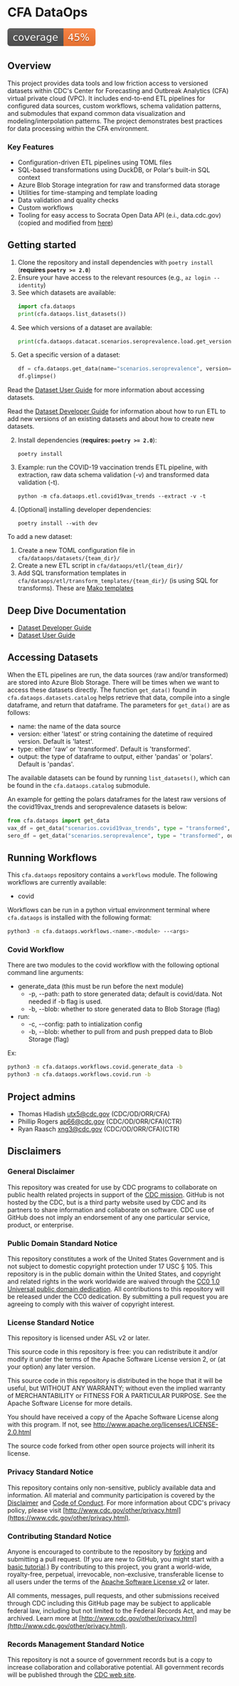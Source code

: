 # CFA DataOps

![](docs/assets/badges/coverage.svg)

## Overview

This project provides data tools and low friction access to versioned datasets within CDC's Center for Forecasting and Outbreak Analytics (CFA) virtual private cloud (VPC). It includes end-to-end ETL pipelines for configured data sources, custom workflows, schema validation patterns, and submodules that expand common data visualization and modeling/interpolation patterns. The project demonstrates best practices for data processing within the CFA environment.

### Key Features

- Configuration-driven ETL pipelines using TOML files
- SQL-based transformations using DuckDB, or Polar's built-in SQL context
- Azure Blob Storage integration for raw and transformed data storage
- Utilities for time-stamping and template loading
- Data validation and quality checks
- Custom workflows
- Tooling for easy access to Socrata Open Data API (e.i., data.cdc.gov) (copied and modified from [here](https://github.com/CDCgov/cfasodapy))

## Getting started

1. Clone the repository and install dependencies with `poetry install` (**requires `poetry >= 2.0`**)
2. Ensure your have access to the relevant resources (e.g., `az login --identity`)
3. See which datasets are available:
   ```python
   import cfa.dataops
   print(cfa.dataops.list_datasets())
   ```
4. See which versions of a dataset are available:
   ```python
   print(cfa.dataops.datacat.scenarios.seroprevalence.load.get_versions())
   ```
5. Get a specific version of a dataset:
   ```python
   df = cfa.dataops.get_data(name="scenarios.seroprevalence", version="latest", output="polars")
   df.glimpse()
   ```

Read the [Dataset User Guide](docs/dataset_user.md) for more information about accessing datasets.

Read the [Dataset Developer Guide](docs/dataset_developer.md) for information about how to run ETL to add new versions of an existing datasets and about how to create new datasets.

2. Install dependencies (**requires: `poetry >= 2.0`**):
   ```
   poetry install
   ```
3. Example: run the COVID-19 vaccination trends ETL pipeline, with extraction, raw data schema validation (-v) and transformed data validation (-t).
   ```
   python -m cfa.dataops.etl.covid19vax_trends --extract -v -t
   ```
4. [Optional] installing developer dependencies:
   ```
   poetry install --with dev
   ```

To add a new dataset:

1. Create a new TOML configuration file in `cfa/dataops/datasets/{team_dir}/`
2. Create a new ETL script in `cfa/dataops/etl/{team_dir}/`
3. Add SQL transformation templates in `cfa/dataops/etl/transform_templates/{team_dir}/` (is using SQL for transforms). These are [Mako templates](https://www.makotemplates.org/)

## Deep Dive Documentation

- [Dataset Developer Guide](docs/dataset_developer.md)
- [Dataset User Guide](docs/dataset_user.md)

## Accessing Datasets

When the ETL pipelines are run, the data sources (raw and/or transformed) are stored into Azure Blob Storage. There will be times when we want to access these datasets directly. The function `get_data()` found in `cfa.dataops.datasets.catalog` helps retrieve that data, compile into a single dataframe, and return that dataframe. The parameters for `get_data()` are as follows:

- name: the name of the data source
- version: either 'latest' or string containing the datetime of required version. Default is 'latest'.
- type: either 'raw' or 'transformed'. Default is 'transformed'.
- output: the type of dataframe to output, either 'pandas' or 'polars'. Default is 'pandas'.

The available datasets can be found by running `list_datasets()`, which can be found in the `cfa.dataops.catalog` submodule.

An example for getting the polars dataframes for the latest raw versions of the covid19vax_trends and seroprevalence datasets is below:

```python
from cfa.dataops import get_data
vax_df = get_data("scenarios.covid19vax_trends", type = "transformed", output = "polars")
sero_df = get_data("scenarios.seroprevalence", type = "transformed", output = "polars")
```

## Running Workflows

This `cfa.dataops` repository contains a `workflows` module. The following workflows are currently available:

- covid

Workflows can be run in a python virtual environment terminal where `cfa.dataops` is installed with the following format:

```bash
python3 -m cfa.dataops.workflows.<name>.<module> --<args>
```

### Covid Workflow

There are two modules to the covid workflow with the following optional command line arguments:

- generate_data (this must be run before the next module)
  - -p, --path: path to store generated data; default is covid/data. Not needed if -b flag is used.
  - -b, --blob: whether to store generated data to Blob Storage (flag)
- run:
  - -c, --config: path to intialization config
  - -b, --blob: whether to pull from and push prepped data to Blob Storage (flag)

Ex:

```bash
python3 -m cfa.dataops.workflows.covid.generate_data -b
python3 -m cfa.dataops.workflows.covid.run -b
```

## Project admins

- Thomas Hladish <utx5@cdc.gov> (CDC/OD/ORR/CFA)
- Phillip Rogers <ap66@cdc.gov> (CDC/OD/ORR/CFA)(CTR)
- Ryan Raasch <xng3@cdc.gov> (CDC/OD/ORR/CFA)(CTR)

## Disclaimers

### General Disclaimer

This repository was created for use by CDC programs to collaborate on public health related projects in support of the [CDC mission](https://www.cdc.gov/about/organization/mission.htm). GitHub is not hosted by the CDC, but is a third party website used by CDC and its partners to share information and collaborate on software. CDC use of GitHub does not imply an endorsement of any one particular service, product, or enterprise.

### Public Domain Standard Notice

This repository constitutes a work of the United States Government and is not subject to domestic copyright protection under 17 USC § 105. This repository is in the public domain within the United States, and copyright and related rights in the work worldwide are waived through the [CC0 1.0 Universal public domain dedication](https://creativecommons.org/publicdomain/zero/1.0/). All contributions to this repository will be released under the CC0 dedication. By submitting a pull request you are agreeing to comply with this waiver of copyright interest.

### License Standard Notice

This repository is licensed under ASL v2 or later.

This source code in this repository is free: you can redistribute it and/or modify it under the terms of the Apache Software License version 2, or (at your option) any later version.

This source code in this repository is distributed in the hope that it will be useful, but WITHOUT ANY WARRANTY; without even the implied warranty of MERCHANTABILITY or FITNESS FOR A PARTICULAR PURPOSE. See the Apache Software License for more details.

You should have received a copy of the Apache Software License along with this program. If not, see http://www.apache.org/licenses/LICENSE-2.0.html

The source code forked from other open source projects will inherit its license.

### Privacy Standard Notice

This repository contains only non-sensitive, publicly available data and information. All material and community participation is covered by the [Disclaimer](https://github.com/CDCgov/template/blob/master/DISCLAIMER.md) and [Code of Conduct](https://github.com/CDCgov/template/blob/master/code-of-conduct.md). For more information about CDC's privacy policy, please visit [http://www.cdc.gov/other/privacy.html](https://www.cdc.gov/other/privacy.html).

### Contributing Standard Notice

Anyone is encouraged to contribute to the repository by [forking](https://help.github.com/articles/fork-a-repo) and submitting a pull request. (If you are new to GitHub, you might start with a [basic tutorial](https://help.github.com/articles/set-up-git).) By contributing to this project, you grant a world-wide, royalty-free, perpetual, irrevocable, non-exclusive, transferable license to all users under the terms of the [Apache Software License v2](http://www.apache.org/licenses/LICENSE-2.0.html) or later.

All comments, messages, pull requests, and other submissions received through CDC including this GitHub page may be subject to applicable federal law, including but not limited to the Federal Records Act, and may be archived. Learn more at [http://www.cdc.gov/other/privacy.html](http://www.cdc.gov/other/privacy.html).

### Records Management Standard Notice

This repository is not a source of government records but is a copy to increase collaboration and collaborative potential. All government records will be published through the [CDC web site](http://www.cdc.gov).
